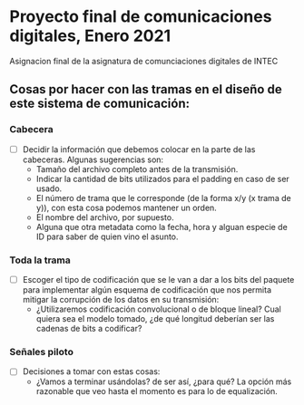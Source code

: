 # Proyecto final de comunicaciones digitales, Enero 2021
Asignacion final de la asignatura de comunciaciones digitales de INTEC

## Cosas por hacer con las tramas en el diseño de este sistema de comunicación:
### Cabecera
- [ ] Decidir la información que debemos colocar en la parte de las cabeceras.
  Algunas sugerencias son:
  - Tamaño del archivo completo antes de la transmisión.
  - Indicar la cantidad de bits utilizados para el padding en caso de ser usado.
  - El número de trama que le corresponde (de la forma x/y (x trama de y)), con
    esta cosa podemos mantener un orden.
  - El nombre del archivo, por supuesto.
  - Alguna que otra metadata como la fecha, hora y alguan especie de ID para
    saber de quien vino el asunto.
### Toda la trama
- [ ] Escoger el tipo de codificación que se le van a dar a los bits del paquete
  para implementar algún esquema de codificación que nos permita mitigar la
  corrupción de los datos en su transmisión:
  - ¿Utilizaremos codificación convolucional o de bloque lineal? Cual quiera sea
    el modelo tomado, ¿de qué longitud deberían ser las cadenas de bits a codificar?

### Señales piloto
- [ ] Decisiones a tomar con estas cosas:
  - ¿Vamos a terminar usándolas? de ser así, ¿para qué? La opción más razonable
    que veo hasta el momento es para lo de equalización.

